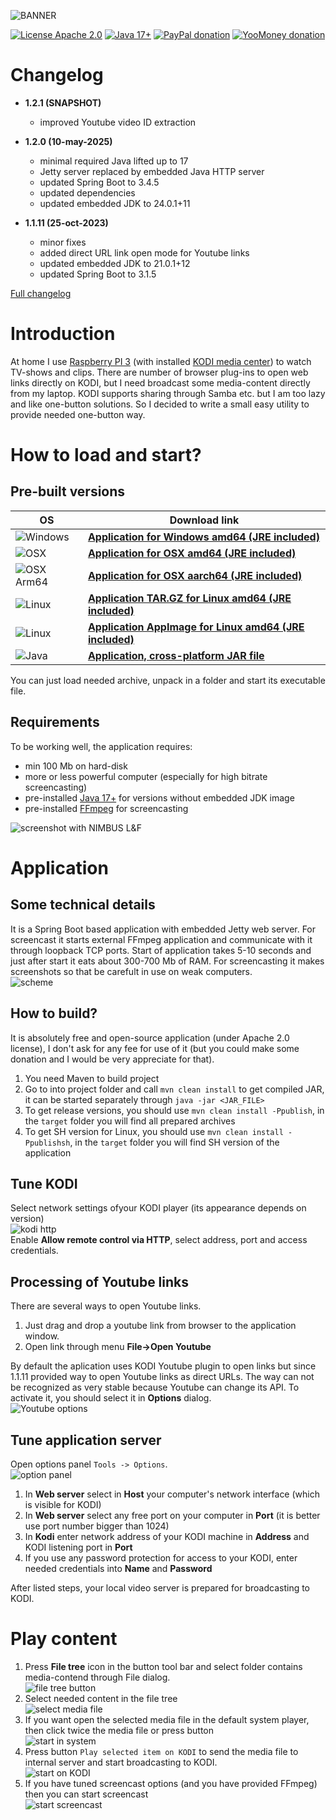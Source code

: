 ![BANNER](assets/github-social-preview.png)

[![License Apache 2.0](https://img.shields.io/badge/license-Apache%20License%202.0-green.svg)](http://www.apache.org/licenses/LICENSE-2.0)
[![Java 17+](https://img.shields.io/badge/java-17%2b-green.svg)](https://bell-sw.com/pages/downloads/#/java-17-lts)
[![PayPal donation](https://img.shields.io/badge/donation-PayPal-cyan.svg)](https://www.paypal.com/cgi-bin/webscr?cmd=_s-xclick&hosted_button_id=AHWJHJFBAWGL2)
[![YooMoney donation](https://img.shields.io/badge/donation-Yoo.money-blue.svg)](https://yoomoney.ru/to/41001158080699)

# Changelog

- __1.2.1 (SNAPSHOT)__
  - improved Youtube video ID extraction

- __1.2.0 (10-may-2025)__
  - minimal required Java lifted up to 17
  - Jetty server replaced by embedded Java HTTP server
  - updated Spring Boot to 3.4.5
  - updated dependencies
  - updated embedded JDK to 24.0.1+11

- __1.1.11 (25-oct-2023)__
  - minor fixes
  - added direct URL link open mode for Youtube links
  - updated embedded JDK to 21.0.1+12
  - updated Spring Boot to 3.1.5

[Full changelog](changelog.txt)

# Introduction

At home I use [Raspberry PI 3](https://www.raspberrypi.org/products/raspberry-pi-3-model-b/) (with installed [KODI media center](https://kodi.tv/)) to watch TV-shows and clips. There are number of browser plug-ins to open web links directly on KODI, but I need broadcast some media-content directly from my laptop. KODI supports sharing through Samba etc. but I am too lazy and like one-button solutions. So I decided to write a small easy utility to provide needed one-button way.

# How to load and start?

## Pre-built versions

| OS                                           | Download link                                                                                                                                                          | 
| -------------------------------------------- |------------------------------------------------------------------------------------------------------------------------------------------------------------------------|
| ![Windows](assets/icons/win64x64.png)        | __[Application for Windows amd64 (JRE included)](https://github.com/raydac/ravikoodi-server/releases/download/1.2.0/ravikoodi-app-1.2.0-windows-jdk-amd64.zip)__       |
| ![OSX](assets/icons/macos64x64.png)          | __[Application for OSX amd64 (JRE included)](https://github.com/raydac/ravikoodi-server/releases/download/1.2.0/ravikoodi-app-1.2.0-macos-jdk-amd64.zip)__             |
| ![OSX Arm64](assets/icons/macosarm64x64.png) | __[Application for OSX aarch64 (JRE included)](https://github.com/raydac/ravikoodi-server/releases/download/1.2.0/ravikoodi-app-1.2.0-macos-jdk-aarch64.zip)__         |
| ![Linux](assets/icons/linux64x64.png)        | __[Application TAR.GZ for Linux amd64 (JRE included)](https://github.com/raydac/ravikoodi-server/releases/download/1.2.0/ravikoodi-app-1.2.0-linux-jdk-amd64.tar.gz)__ |
| ![Linux](assets/icons/appimage64x64.png)     | __[Application AppImage for Linux amd64 (JRE included)](https://github.com/raydac/ravikoodi-server/releases/download/1.2.0/ravikoodi-app-1.2.0-x86_64.AppImage)__      |
| ![Java](assets/icons/java64x64.png)          | __[Application, cross-platform JAR file](https://github.com/raydac/ravikoodi-server/releases/download/1.2.0/ravikoodi-app-1.2.0.jar)__                                 | 


You can just load needed archive, unpack in a folder and start its executable file.

## Requirements

To be working well, the application requires:
 - min 100 Mb on hard-disk
 - more or less powerful computer (especially for high bitrate screencasting)
 - pre-installed [Java 17+](https://bell-sw.com/pages/downloads/) for versions without embedded JDK image
 - pre-installed [FFmpeg](https://www.ffmpeg.org/) for screencasting

![screenshot with NIMBUS L&F](assets/screenshot.png)   

# Application

## Some technical details
It is a Spring Boot based application with embedded Jetty web server. For screencast it starts external FFmpeg application and communicate with it through loopback TCP ports. Start of application takes 5-10 seconds and just after start it eats about 300-700 Mb of RAM. For screencasting it makes screenshots so that be carefult in use on weak computers.   
![scheme](assets/architecture.png)

## How to build?
It is absolutely free and open-source application (under Apache 2.0 license), I don't ask for any fee for use of it (but you could make some donation and I would be very appreciate for that).
1. You need Maven to build project
2. Go to into project folder and call `mvn clean install` to get compiled JAR, it can be started separately through `java -jar <JAR_FILE>`
3. To get release versions, you should use `mvn clean install -Ppublish`, in the `target` folder you will find all prepared archives
4. To get SH version for Linux, you should use `mvn clean install -Ppublishsh`, in the `target` folder you will find SH version of the application

## Tune KODI
Select network settings ofyour KODI player (its appearance depends on version)   
![kodi http](assets/kodi_settings.png)   
Enable __Allow remote control via HTTP__, select address, port and access credentials.

## Processing of Youtube links
There are several ways to open Youtube links.
1. Just drag and drop a youtube link from browser to the application window.
2. Open link through menu __File->Open Youtube__

By default the aplication uses KODI Youtube plugin to open links but since 1.1.11 provided way to open Youtube links as direct URLs. The way can not be recognized as very stable because Youtube can change its API. To activate it, you should select it in __Options__ dialog.   
![Youtube options](assets/youtube_options.png)

## Tune application server

Open options panel `Tools -> Options`.   
![option panel](assets/optionspanel.png)
1. In __Web server__ select in __Host__ your computer's network interface (which is visible for KODI)
2. In __Web server__ select any free port on your computer in __Port__ (it is better use port number bigger than 1024)
3. In __Kodi__ enter network address of your KODI machine in __Address__ and KODI listening port in __Port__
4. If you use any password protection for access to your KODI, enter needed credentials into __Name__ and __Password__

After listed steps, your local video server is prepared for broadcasting to KODI.

# Play content
1. Press __File tree__ icon in the button tool bar and select folder contains media-contend through File dialog.   
![file tree button](assets/tool_folders.png)
2. Select needed content in the file tree   
![select media file](assets/tree_selected_content.png)
3. If you want open the selected media file in the default system player, then click twice the media file or press button   
![start in system](assets/tool_system_play.png)
4. Press button `Play selected item on KODI` to send the media file to internal server and start broadcasting to KODI.   
![start on KODI](assets/tool_play_on_kodi.png)
5. If you have tuned screencast options (and you have provided FFmpeg) then you can start screencast   
![start screencast](assets/tool_play_screencast.png)  
